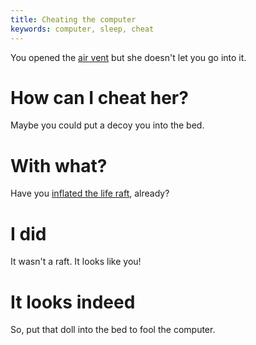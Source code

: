 ```yaml
---
title: Cheating the computer
keywords: computer, sleep, cheat
---
```


You opened the [air vent](01-another-way-out.md) but she doesn't let you go into it.

# How can I cheat her?
Maybe you could put a decoy you into the bed.

# With what?
Have you [inflated the life raft](03-inflate-raft.md), already?

# I did
It wasn't a raft. It looks like you!

# It looks indeed
So, put that doll into the bed to fool the computer.
